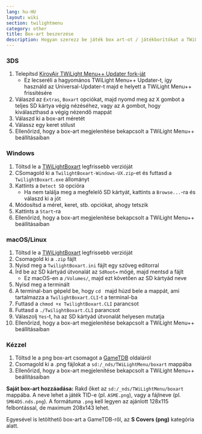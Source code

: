 ```yaml
---
lang: hu-HU
layout: wiki
section: twilightmenu
category: other
title: Box-art beszerzése
description: Hogyan szerezz be játék box art-ot / játékborítókat a TWiLight Menu++-ban
---
```


### 3DS
1. Telepítsd [KirovAir TWiLight Menu++ Updater fork-ját](https://github.com/KirovAir/TWiLightMenu-Updater/releases)
   - Ez lecseréli a hagyomános TWiLight Menu++ Updater-t, így használd az Universal-Updater-t majd e helyett a TWiLight Menu++ frissítésére
1. Válaszd az `Extras`, `Boxart` opciókat, majd nyomd meg az <kbd class="face">X</kbd> gombot a teljes SD kártya végig nézéséhez, vagy az <kbd class="face">A</kbd> gombot, hogy kiválaszthasd a végig nézendő mappát
1. Válaszd ki a box-art méretét
1. Válassz egy keret stílust
1. Ellenőrizd, hogy a box-art megjelenítése bekapcsolt a TWiLight Menu++ beállításaiban

### Windows
1. Töltsd le a [TWiLightBoxart](https://github.com/KirovAir/TwilightBoxart/releases) legfrissebb verzióját
1. CSomagold ki a `TwilightBoxart-Windows-UX.zip`-et és futtasd a `TwilightBoxart.exe` állományt
1. Kattints a `Detect SD` opcióra
   - Ha nem találja meg a megfelelő SD kártyát, kattints a `Browse...`-ra és válaszd ki a jót
1. Módosítsd a méret, keret, stb. opciókat, ahogy tetszik
1. Kattints a `Start`-ra
1. Ellenőrizd, hogy a box-art megjelenítése bekapcsolt a TWiLight Menu++ beállításaiban

### macOS/Linux
1. Töltsd le a [TWiLightBoxart](https://github.com/KirovAir/TwilightBoxart/releases) legfrissebb verzióját
1. Csomagold ki a `.zip` fájlt
1. Nyisd meg a `TwilightBoxart.ini` fájlt egy szöveg editorral
1. Írd be az SD kártyád útvonalát az `SdRoot=` mögé, majd mentsd a fájlt
   - Ez macOS-en a `/Volumes/`, majd ezt követően az SD kártyád neve
1. Nyisd meg a terminált
1. A terminal-ban gépeld be, hogy `cd ` majd húzd bele a mappát, ami tartalmazza a `TwilightBoxart.CLI`-t a terminal-ba
1. Futtasd a `chmod +x TwilightBoxart.CLI` parancsot
1. Futtasd a `./TwilightBoxart.CLI` parancsot
1. Válaszolj `Yes`-t, ha az SD kártyád útvonalát helyesen mutatja
1. Ellenőrizd, hogy a box-art megjelenítése bekapcsolt a TWiLight Menu++ beállításaiban

### Kézzel
1. Töltsd le a png box-art csomagot a [GameTDB](https://www.gametdb.com/DS/Downloads#cover_packs) oldaláról
1. Csomagold ki a .png fájlokat a `sd:/_nds/TWiLightMenu/boxart` mappába
1. Ellenőrizd, hogy a box-art megjelenítése bekapcsolt a TWiLight Menu++ beállításaiban

**Saját box-art hozzáadása:** Rakd őket az `sd:/_nds/TWiLightMenu/boxart` mappába. A neve lehet a játék TID-e (pl. `ASME.png`), vagy a fájlneve (pl. `SM64DS.nds.png`). A formátuma `.png` kell legyen az ajánlott 128x115 felbontással, de maximum 208x143 lehet.

Egyesével is letölthető box-art a GameTDB-ről, az **S Covers (png)** kategória alatt.
